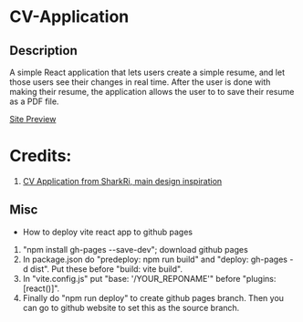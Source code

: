 # CV-Application

## Description
A simple React application that lets users create a simple resume, and let those users see their changes in real time. After the user is done with making their resume, the application allows the user to to save their resume as a PDF file.

[Site Preview](https://knguyen-dev.github.io/CV-Application/)




# Credits:
1. [CV Application from SharkRi, main design inspiration](https://sharkri.github.io/cv-application/)




## Misc
- How to deploy vite react app to github pages
1. "npm install gh-pages --save-dev"; download github pages
2. In package.json do "predeploy: npm run build" and "deploy: gh-pages -d dist". Put these before "build: vite build".
3. In "vite.config.js" put "base: '/YOUR_REPONAME'" before "plugins: [react()]".
4. Finally do "npm run deploy" to create github pages branch. Then you can go to github website to set this as the source branch.

